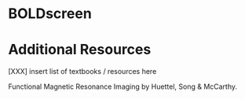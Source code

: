 # BOLDscreen


# Additional Resources

[XXX] insert list of textbooks / resources here

Functional Magnetic Resonance Imaging by Huettel, Song & McCarthy.
